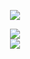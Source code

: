 <p align="center">
  <a href="https://discord.com/users/731636076074106933"><img src="https://img.icons8.com/nolan/2x/discord-logo.png"></a>
</p>

<div align="center">
     <img src="https://www.github-readme-stats.vercel.app/api?username=thearkxd&show_icons=true&theme=dark&hide_border=true" width="%100" height="%150px">
     <br>
     <img src="link" width="%100" height="%150px">
</div>
</p>  
